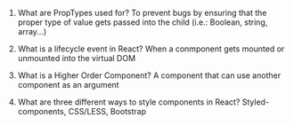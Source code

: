 1. What are PropTypes used for?
To prevent bugs by ensuring that the proper type of value gets passed into the child (i.e.: Boolean, string, array...)

2. What is a lifecycle event in React?
When a conmponent gets mounted or unmounted into the virtual DOM

3. What is a Higher Order Component?
A component that can use another component as an argument

4. What are three different ways to style components in React?
Styled-components, CSS/LESS, Bootstrap